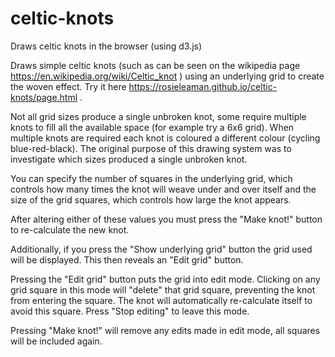 # celtic-knots
Draws celtic knots in the browser (using d3.js)

Draws simple celtic knots (such as can be seen on the wikipedia page https://en.wikipedia.org/wiki/Celtic_knot ) 
using an underlying grid to create the woven effect. Try it here https://rosieleaman.github.io/celtic-knots/page.html .

Not all grid sizes produce a single unbroken knot, some require multiple knots to fill all the available space (for example
try a 6x6 grid). When multiple knots are required each knot is coloured a different colour (cycling blue-red-black). 
The original purpose of this drawing system was to investigate which sizes produced a single unbroken knot.

You can specify the number of squares in the underlying grid, which controls how many times the knot will weave under and over itself and 
the size of the grid squares, which controls how large the knot appears. 

After altering either of these values you must press the "Make knot!" button to re-calculate the new knot.

Additionally, if you press the "Show underlying grid" button the grid used will be displayed. This then reveals an "Edit grid" button.

Pressing the "Edit grid" button puts the grid into edit mode. Clicking on any grid square in this mode will "delete" that grid square,
preventing the knot from entering the square. The knot will automatically re-calculate itself to avoid this square. Press "Stop editing"
to leave this mode.

Pressing "Make knot!" will remove any edits made in edit mode, all squares will be included again.


